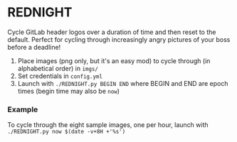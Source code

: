 # REDNIGHT

Cycle GitLab header logos over a duration of time and then reset to the default.
Perfect for cycling through increasingly angry pictures of your boss before a deadline!

1. Place images (png only, but it's an easy mod) to cycle through (in alphabetical order) in `imgs/`
1. Set credentials in `config.yml`
1. Launch with `./REDNIGHT.py BEGIN END` where BEGIN and END are epoch times (begin time may also be `now`)

### Example

To cycle through the eight sample images, one per hour, launch with `./REDNIGHT.py now $(date -v+8H +'%s')`
